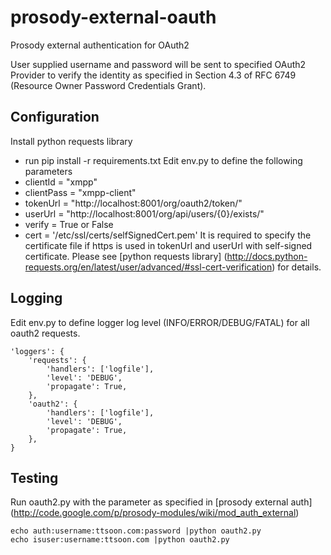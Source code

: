 prosody-external-oauth
======================

Prosody external authentication for OAuth2

User supplied username and password will be sent to specified OAuth2 Provider
to verify the identity as specified in Section 4.3 of RFC 6749 (Resource Owner
Password Credentials Grant).

Configuration
-------------
Install python requests library
* run pip install -r requirements.txt
Edit env.py to define the following parameters
* clientId = "xmpp"
* clientPass = "xmpp-client"
* tokenUrl = "http://localhost:8001/org/oauth2/token/"
* userUrl = "http://localhost:8001/org/api/users/{0}/exists/"
* verify = True or False
* cert = '/etc/ssl/certs/selfSignedCert.pem'
It is required to specify the certificate file if https is used in tokenUrl and userUrl
with self-signed certificate. Please see [python requests library]
(http://docs.python-requests.org/en/latest/user/advanced/#ssl-cert-verification)
for details.

Logging
-------
Edit env.py to define logger log level (INFO/ERROR/DEBUG/FATAL) for all oauth2 requests.

	'loggers': {
        'requests': {
            'handlers': ['logfile'],
            'level': 'DEBUG',
            'propagate': True,
        },
        'oauth2': {
            'handlers': ['logfile'],
            'level': 'DEBUG',
            'propagate': True,
        },
    }

Testing
-------
Run oauth2.py with the parameter as specified in [prosody external auth]
(http://code.google.com/p/prosody-modules/wiki/mod_auth_external)

	echo auth:username:ttsoon.com:password |python oauth2.py 
	echo isuser:username:ttsoon.com |python oauth2.py 
